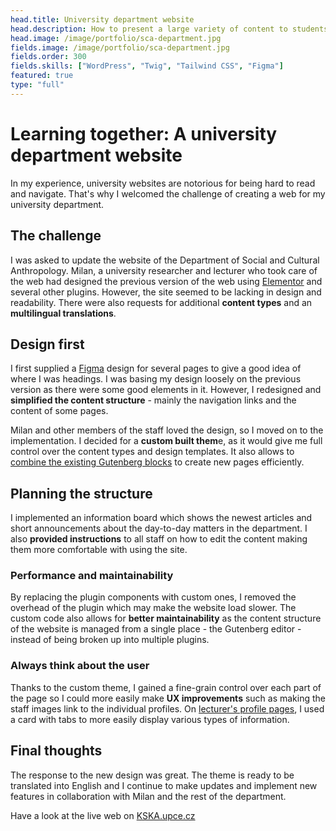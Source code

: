 ```yaml
---
head.title: University department website
head.description: How to present a large variety of content to students and alumni? Let's find out!
head.image: /image/portfolio/sca-department.jpg
fields.image: /image/portfolio/sca-department.jpg
fields.order: 300
fields.skills: ["WordPress", "Twig", "Tailwind CSS", "Figma"]
featured: true
type: "full"
---
```


# Learning together: A university department website

In my experience, university websites are notorious for being hard to read and navigate. That's why I welcomed the challenge of creating a web for my university department.

## The challenge

I was asked to update the website of the Department of Social and Cultural Anthropology. Milan, a university researcher and lecturer who took care of the web had designed the previous version of the web using [Elementor](https://elementor.com/) and several other plugins. However, the site seemed to be lacking in design and readability. There were also requests for additional **content types** and an **multilingual translations**.

## Design first

I first supplied a [Figma](https://www.figma.com/) design for several pages to give a good idea of where I was headings. I was basing my design loosely on the previous version as there were some good elements in it. However, I redesigned and **simplified the content structure** - mainly the navigation links and the content of some pages.

Milan and other members of the staff loved the design, so I moved on to the implementation. I decided for a **custom built them**e, as it would give me full control over the content types and design templates. It also allows to [combine the existing Gutenberg blocks](/blog/wordpress-gutenberg-101) to create new pages efficiently.

## Planning the structure

I implemented an information board which shows the newest articles and short announcements about the day-to-day matters in the department. I also **provided instructions** to all staff on how to edit the content making them more comfortable with using the site.

### Performance and maintainability

By replacing the plugin components with custom ones, I removed the overhead of the plugin which may make the website load slower. The custom code also allows for **better maintainability** as the content structure of the website is managed from a single place - the Gutenberg editor - instead of being broken up into multiple plugins.

### Always think about the user

Thanks to the custom theme, I gained a fine-grain control over each part of the page so I could more easily make **UX improvements** such as making the staff images link to the individual profiles. On [lecturer's profile pages](https://kska.upce.cz/okatedre/lide/adam-horalek/), I used a card with tabs to more easily display various types of information.

## Final thoughts

The response to the new design was great. The theme is ready to be translated into English and I continue to make updates and implement new features in collaboration with Milan and the rest of the department.

Have a look at the live web on [KSKA.upce.cz](https://kska.upce.cz/)

